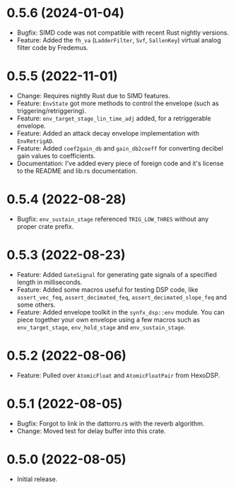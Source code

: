 0.5.6 (2024-01-04)
==================

* Bugfix: SIMD code was not compatible with recent Rust nightly versions.
* Feature: Added the `fh_va` (`LadderFilter`, `Svf`, `SallenKey`) virtual analog
filter code by Fredemus.

0.5.5 (2022-11-01)
==================

* Change: Requires nightly Rust due to SIMD features.
* Feature: `EnvState` got more methods to control the envelope (such as triggering/retriggering).
* Feature: `env_target_stage_lin_time_adj` added, for a retriggerable envelope.
* Feature: Added an attack decay envelope implementation with `EnvRetrigAD`.
* Feature: Added `coef2gain_db` and `gain_db2coeff` for converting decibel gain values to coefficients.
* Documentation: I've added every piece of foreign code and it's license to the README and lib.rs
documentation.

0.5.4 (2022-08-28)
==================

* Bugfix: `env_sustain_stage` referenced `TRIG_LOW_THRES` without any proper crate prefix.

0.5.3 (2022-08-23)
==================

* Feature: Added `GateSignal` for generating gate signals of a specified length in
milliseconds.
* Feature: Added some macros useful for testing DSP code, like `assert_vec_feq`, `assert_decimated_feq`,
`assert_decimated_slope_feq` and some others.
* Feature: Added envelope toolkit in the `synfx_dsp::env` module. You can piece together your
own envelope using a few macros such as `env_target_stage`, `env_hold_stage` and `env_sustain_stage`.

0.5.2 (2022-08-06)
==================

* Feature: Pulled over `AtomicFloat` and `AtomicFloatPair` from HexoDSP.

0.5.1 (2022-08-05)
==================

* Bugfix: Forgot to link in the dattorro.rs with the reverb algorithm.
* Change: Moved test for delay buffer into this crate.

0.5.0 (2022-08-05)
==================

* Initial release.
